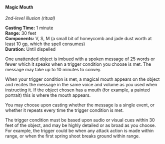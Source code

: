 #### Magic Mouth
<!-- TODO Check and tag this spell -->
<!-- markdownlint-disable-next-line no-emphasis-as-heading -->
_2nd-level illusion (ritual)_

**Casting Time:** 1 minute \
**Range:** 30 feet \
**Components:** V, S, M (a small bit of honeycomb and jade dust worth at least 10 gp, which the spell consumes) \
**Duration:** Until dispelled

One unattended object is imbued with a spoken message of 25 words or fewer which it speaks when a trigger condition you choose is met.
The message may take up to 10 minutes to convey.

When your trigger condition is met, a magical mouth appears on the object and recites the message in the same voice and volume as you used when instructing it.
If the object chosen has a mouth (for example, a painted portrait) this is where the mouth appears.

You may choose upon casting whether the message is a single event, or whether it repeats every time the trigger condition is met.

The trigger condition must be based upon audio or visual cues within 30 feet of the object, and may be highly detailed or as broad as you choose.
For example, the trigger could be when any attack action is made within range, or when the first spring shoot breaks ground within range.
